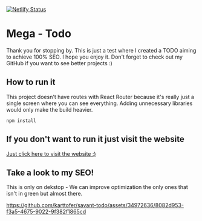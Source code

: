 [![Netlify Status](https://api.netlify.com/api/v1/badges/fcdd1228-b7e3-4672-8423-7e671282f8a6/deploy-status)](https://app.netlify.com/sites/savant-test/deploys)
# Mega - Todo

Thank you for stopping by. This is just a test where I created a TODO aiming to achieve 100% SEO. I hope you enjoy it. Don't forget to check out my GitHub if you want to see better projects :)

## How to run it

This project doesn't have routes with React Router because it's really just a single screen where you can see everything. Adding unnecessary libraries would only make the build heavier.

```node
npm install
```

## If you don't want to run it just visit the website

<a href="https://savant-test.netlify.app/" _target="_blank">Just click here to visit the website :)</a>

## Take a look to my SEO!

This is only on dekstop - We can improve optimization the only ones that isn't in green but almost there. </br>

https://github.com/karttofer/savant-todo/assets/34972636/8082d953-f3a5-4675-9022-9f382f1865cd
